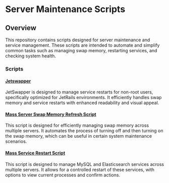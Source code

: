 # Server Maintenance Scripts

## Overview
This repository contains scripts designed for server maintenance and service management. These scripts are intended to automate and simplify common tasks such as managing swap memory, restarting services, and checking system health.

### Scripts

#### [Jetswapper](Jetswapper)
JetSwapper is designed to manage service restarts for non-root users, specifically optimized for JetRails environments. It efficiently handles swap memory and service restarts with enhanced readability and visual appeal.

#### [Mass Server Swap Memory Refresh Script](mass-swap)
This script is designed for efficiently managing swap memory across multiple servers. It automates the process of turning off and then turning on the swap memory, which can be useful in certain system maintenance scenarios.

#### [Mass Service Restart Script](mass-service-restart)
This script is designed to manage MySQL and Elasticsearch services across multiple servers. It allows for a controlled restart of these services, with options to view current processes and confirm actions.
